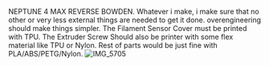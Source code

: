 NEPTUNE 4 MAX REVERSE BOWDEN.
Whatever i make, i make sure that no other or very less external things are needed to get it done.
overengineering should make things simpler.
The Filament Sensor Cover must be printed with TPU.
The Extruder Screw Should also be printer with some flex material like TPU or Nylon.
Rest of parts would be just fine with PLA/ABS/PETG/Nylon.
![IMG_5705](https://github.com/anishsheikh/3d-models/assets/38411333/de363a0d-97b4-49ce-9d8b-689410a11d7d)
